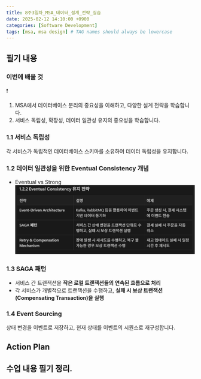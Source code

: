 ```yaml
---
title: 8주3일차_MSA_데이터_설계_전략_실습
date: 2025-02-12 14:10:00 +0900
categories: [Software Development]
tags: [msa, msa design] # TAG names should always be lowercase
---
```


## 필기 내용
### **이번에 배울 것**

<aside>
❗

1. MSA에서 데이터베이스 분리의 중요성을 이해하고, 다양한 설계 전략을 학습합니다.
2. 서비스 독립성, 확장성, 데이터 일관성 유지의 중요성을 학습합니다. 
</aside>

### **1.1 서비스 독립성**

각 서비스가 독립적인 데이터베이스 스키마를 소유하여 데이터 독립성을 유지합니다.

### 1.2 데이터 일관성을 위한 Eventual Consistency 개념
* Eventual vs Strong
![](assets/img/posts/2025-02-12-15-10-58.png)

### 1.3 SAGA 패턴
- 서비스 간 트랜잭션을 **작은 로컬 트랜잭션들의 연속된 흐름으로 처리**
- 각 서비스가 개별적으로 트랜잭션을 수행하고, **실패 시 보상 트랜잭션(Compensating Transaction)을 실행**

### 1.4 Event Sourcing

상태 변경을 이벤트로 저장하고, 현재 상태를 이벤트의 시퀀스로 재구성합니다.

## Action Plan

## 수업 내용 필기 정리.